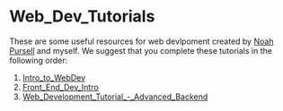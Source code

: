 # Web_Dev_Tutorials
These are some useful resources for web devlpoment created by [Noah Pursell](https://github.com/noahapursell/Web-Development-Tutorial) and myself. We suggest that you complete these tutorials in the following order:

1. [Intro_to_WebDev](https://github.com/noahapursell/Web-Development-Tutorial/blob/main/Intro_to_WebDev.pdf)
2. [Front_End_Dev_Intro](https://github.com/mill0851/Web_Dev_Tutorials/blob/main/Front_End_Dev_Intro.pdf)
3. [Web_Development_Tutorial_-_Advanced_Backend](https://github.com/noahapursell/Web-Development-Tutorial/blob/main/Web%20Development%20Tutorial%20-%20Advanced%20Backend.pdf)
